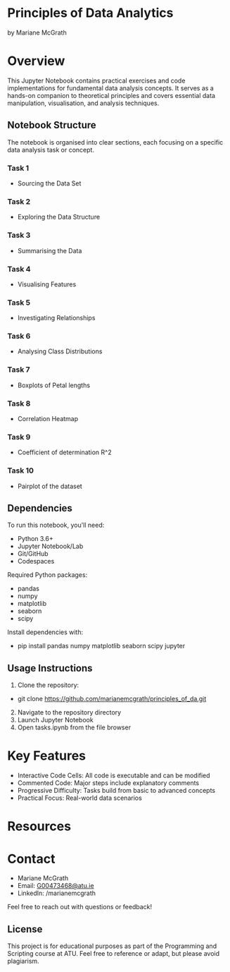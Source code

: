 # Principles of Data Analytics

by Mariane McGrath

# Overview
This Jupyter Notebook contains practical exercises and code implementations for fundamental data analysis concepts. It serves as a hands-on companion to theoretical principles and covers essential data manipulation, visualisation, and analysis techniques.

## Notebook Structure
The notebook is organised into clear sections, each focusing on a specific data analysis task or concept.

### Task 1
- Sourcing the Data Set
### Task 2
- Exploring the Data Structure
### Task 3
- Summarising the Data
### Task 4
- Visualising Features
### Task 5
- Investigating Relationships
### Task 6
- Analysing Class Distributions
### Task 7
- Boxplots of Petal lengths
### Task 8
- Correlation Heatmap
### Task 9
 - Coefficient of determination R^2
### Task 10
- Pairplot of the dataset
 
## Dependencies
To run this notebook, you'll need:
 - Python 3.6+
 - Jupyter Notebook/Lab
 - Git/GitHub
 - Codespaces

Required Python packages:
 - pandas
 - numpy
 - matplotlib
 - seaborn
 - scipy

Install dependencies with:
 - pip install pandas numpy matplotlib seaborn scipy jupyter

## Usage Instructions
1. Clone the repository:
 - git clone https://github.com/marianemcgrath/principles_of_da.git
2. Navigate to the repository directory
3. Launch Jupyter Notebook
4. Open tasks.ipynb from the file browser

# Key Features
 - Interactive Code Cells: All code is executable and can be modified
 - Commented Code: Major steps include explanatory comments
 - Progressive Difficulty: Tasks build from basic to advanced concepts
 - Practical Focus: Real-world data scenarios

# Resources



# Contact
 - Mariane McGrath
 - Email: G00473468@atu.ie
 - LinkedIn: /marianemcgrath
   
Feel free to reach out with questions or feedback!

## License 
This project is for educational purposes as part of the Programming and Scripting course at ATU. Feel free to reference or adapt, but please avoid plagiarism.
